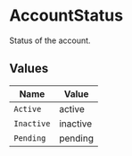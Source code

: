 # AccountStatus

Status of the account.


## Values

| Name       | Value      |
| ---------- | ---------- |
| `Active`   | active     |
| `Inactive` | inactive   |
| `Pending`  | pending    |